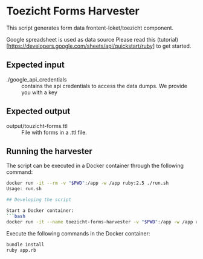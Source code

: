 # Toezicht Forms Harvester

This script generates form data frontent-loket/toezicht component.

Google spreadsheet is used as data source
Please read this (tutorial)[https://developers.google.com/sheets/api/quickstart/ruby] to get started.

## Expected input

<dl>
<dt>./google_api_credentials</dt>
<dd>contains the api credentials to access the data dumps. We provide you with a key</dd>
</dl>

## Expected output
<dl>
<dt>output/touzicht-forms.ttl</dt>
<dd>File with forms in a .ttl file.</dd>
</dl>

## Running the harvester
The script can be executed in a Docker container through the following command:
```bash
docker run -it --rm -v "$PWD":/app -w /app ruby:2.5 ./run.sh
Usage: run.sh

## Developing the script

Start a Docker container:
```bash
docker run -it --name toezicht-forms-harvester -v "$PWD":/app -w /app ruby:2.5 /bin/bash
```

Execute the following commands in the Docker container:
```bash
bundle install
ruby app.rb
```